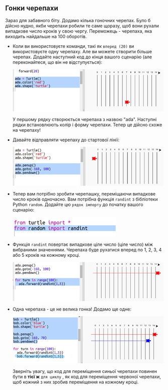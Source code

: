 ## Гонки черепахи

Зараз для забавного біту. Додамо кілька гоночних черепах. Було б дійсно нудно, якби черепахи робили те саме щоразу, щоб вони рухали випадкове число кроків у свою чергу. Переможець - черепаха, яка виходить найдальше на 100 оборотів.

+ Коли ви використовуєте команди, такі як `вперед (20)` ви використовуєте одну черепаху. Але ви можете створити більше черепах. Додайте наступний код до кінця вашого сценарію (але переконайтеся, що він не відступується):
    
    ![скріншот](images/race-red.png)
    
    У першому рядку створюється черепаха з назвою "ada". Наступні рядки встановлюють колір і форму черепахи. Тепер це дійсно схоже на черепаху!

+ Давайте відправляти черепаху до стартової лінії:
    
    ![скріншот](images/race-start.png)

+ Тепер вам потрібно зробити черепашку, переміщаючи випадкове число кроків одночасно. Вам потрібна функція `randint` з бібліотеки Python `random`. Додайте цю `рядок імпорту` до початку вашого сценарію:
    
    ![скріншот](images/race-randint.png)

+ Функція `randint` повертає випадкове ціле число (ціле число) між вибраними значеннями. Черепаха буде рухатися вперед по 1, 2, 3, 4 або 5 кроків на кожному кроці.
    
    ![скріншот](images/race-random.png)

+ Одна черепаха - це не велика гонка! Додамо ще одне:
    
    ![скріншот](images/race-blue.png)
    
    Зверніть увагу, що код для переміщення синьої черепахи повинен бути в **тієї ж** `для циклу` , як код для переміщення червоної черепахи, щоб кожний з них зробив переміщення на кожному кроці.